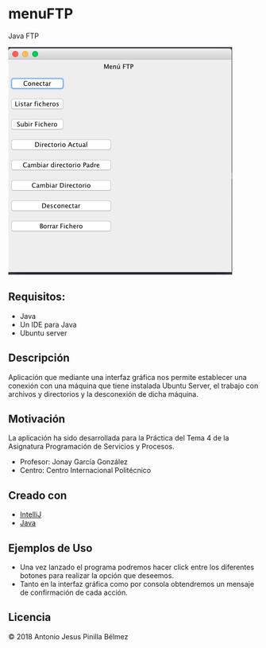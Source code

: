 # menuFTP
Java FTP

<img src="https://github.com/Antonio1138/menuFTP/blob/master/menu.png" />

## Requisitos:
- Java
- Un IDE para Java
- Ubuntu server

## Descripción

Aplicación que mediante una interfaz gráfica nos permite establecer una conexión con una máquina que tiene instalada
Ubuntu Server, el trabajo con archivos y directorios y la desconexión de dicha máquina.

## Motivación

La aplicación ha sido desarrollada para la Práctica del Tema 4 de la Asignatura Programación de Servicios y Procesos.
- Profesor: Jonay García González
- Centro: Centro Internacional Politécnico

## Creado con
- [IntelliJ](https://www.jetbrains.com/idea/)
- [Java](https://www.java.com/es/download/)


## Ejemplos de Uso

- Una vez lanzado el programa podremos hacer click entre los diferentes botones para realizar la opción que deseemos.
- Tanto en la interfaz gráfica como por consola obtendremos un mensaje de confirmación de cada acción.


## Licencia
:copyright: 2018 Antonio Jesus Pinilla Bélmez
